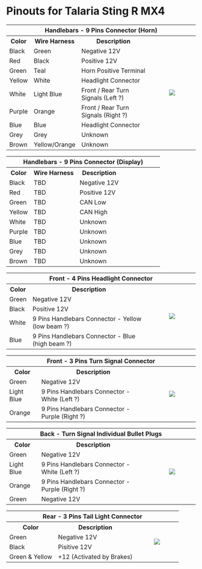 
# Pinouts for Talaria Sting R MX4 #
<table>
	<thead>
    <tr>
      <th colspan="4">Handlebars - 9 Pins Connector (Horn)</td>
    </tr>
	</thead>
  <tr>
    <th><b>Color</b></th>
    <th><b>Wire Harness</b></th>
    <th><b>Description</b></th>
    <td rowspan="11" align="center" width="25%"><img src="https://github.com/technophreak/Talaria-Sting-R-MX4/blob/main/Images/20230727_121335.jpg"></td>
  </tr>  
  <tr>
    <td>Black</td>
    <td>Green</td>
    <td>Negative 12V</td>    
  </tr>
  <tr>
    <td>Red</td>
    <td>Black</td>
    <td>Positive 12V</td>    
  </tr>
    <tr>
    <td>Green</td>
    <td>Teal</td>
    <td>Horn Positive Terminal</td>    
  </tr>
  <tr>
    <td>Yellow</td>
    <td>White</td>
    <td>Headlight Connector</td>    
  </tr>  
  <tr>
    <td>White</td>
    <td>Light Blue</td>
    <td>Front / Rear Turn Signals (Left ?)</td>    
  </tr>  
  <tr>
    <td>Purple</td>
    <td>Orange</td>
    <td>Front / Rear Turn Signals (Right ?)</td>    
  </tr>   
  <tr>
    <td>Blue</td>
    <td>Blue</td>
    <td>Headlight Connector</td>    
  </tr>
  <tr>
    <td>Grey</td>
    <td>Grey</td>
    <td>Unknown</td>    
  </tr>
    <tr>
    <td>Brown</td>
    <td>Yellow/Orange</td>
    <td>Unknown</td>    
  </tr>
</table>

<table>
	<thead>
    <tr>
      <th colspan="4">Handlebars - 9 Pins Connector (Display)</td>
    </tr>
	</thead>
  <tr>
    <th><b>Color</b></th>
    <th><b>Wire Harness</b></th>
    <th><b>Description</b></th>
    <td rowspan="11" align="center" width="25%"><!--<img src="https://github.com/technophreak/Talaria-Sting-R-MX4/blob/main/Images/20230727_121335.jpg">--></td>
  </tr>  
  <tr>
    <td>Black</td>
    <td>TBD</td>
    <td>Negative 12V</td>    
  </tr>
  <tr>
    <td>Red</td>
    <td>TBD</td>
    <td>Positive 12V</td>    
  </tr>
    <tr>
    <td>Green</td>
    <td>TBD</td>
    <td>CAN Low</td>    
  </tr>
  <tr>
    <td>Yellow</td>
    <td>TBD</td>
    <td>CAN High</td>    
  </tr>  
  <tr>
    <td>White</td>
    <td>TBD</td>
    <td>Unknown</td>    
  </tr>  
  <tr>
    <td>Purple</td>
    <td>TBD</td>
    <td>Unknown</td>    
  </tr>   
  <tr>
    <td>Blue</td>
    <td>TBD</td>
    <td>Unknown</td>    
  </tr>
  <tr>
    <td>Grey</td>
    <td>TBD</td>
    <td>Unknown</td>    
  </tr>
    <tr>
    <td>Brown</td>
    <td>TBD</td>
    <td>Unknown</td>    
  </tr>
</table>

<table>	
    <thead>
  	  <tr>
  	    <th colspan="3">Front - 4 Pins Headlight Connector</td>
      </tr>
    </thead>
  <tr>
    <th><b>Color</b></th>
    <th><b>Description</b></th>
    <td rowspan="5" align="center" width="25%"><img src="https://github.com/technophreak/Talaria-Sting-R-MX4/blob/main/Images/20230728_161124.jpg"></td>
  </tr>  
  <tr>
    <td>Green</td>
    <td>Negative 12V</td>    
  </tr>
  <tr>
    <td>Black</td>
    <td>Positive 12V</td>    
  </tr>
  <tr>
    <td>White</td>
    <td>9 Pins Handlebars Connector - Yellow (low beam ?)</td>    
  </tr>	 
  <tr>
    <td>Blue</td>
    <td>9 Pins Handlebars Connector - Blue (high beam ?)</td>    
  </tr>	 
</table>
		

<table>
  	<thead>
      <tr>
          <th colspan="3">Front - 3 Pins Turn Signal Connector</td>
      </tr>
    </thead>
  <tr>
    <th><b>Color</b></th>
    <th><b>Description</b></th>
    <td rowspan="5" align="center" width="25%"><img src="https://github.com/technophreak/Talaria-Sting-R-MX4/blob/main/Images/20230727_124518.jpg"></td>    
  </tr>  
  <tr>
    <td>Green</td>
    <td>Negative 12V</td>    
  </tr>
  <tr>
    <td>Light Blue</td>
    <td>9 Pins Handlebars Connector - White (Left ?)</td>    
  </tr>	 
  <tr>
    <td>Orange</td>
    <td>9 Pins Handlebars Connector - Purple (Right ?)</td>    
  </tr>	 
</table>		
		
		

<table>
  	<thead>
      <tr>
          <th colspan="3">Back - Turn Signal Individual Bullet Plugs</td>
      </tr>
    </thead>
  <tr>
    <th><b>Color</b></th>
    <th><b>Description</b></th>
    <td rowspan="5" align="center" width="25%"><img src="https://github.com/technophreak/Talaria-Sting-R-MX4/blob/main/Images/20230727_122136.jpg"></td>        
  </tr>  
  <tr>
    <td>Green</td>
    <td>Negative 12V</td>    
  </tr>
  <tr>
    <td>Light Blue</td>
    <td>9 Pins Handlebars Connector - White (Left ?)</td>    
  </tr>	 
  <tr>
    <td>Orange</td>
    <td>9 Pins Handlebars Connector - Purple (Right ?)</td>    
  </tr>	 
  <tr>
    <td>Green</td>
    <td>Negative 12V</td>    
  </tr>  
</table>
		

<table>
  	<thead>
      <tr>
          <th colspan="3">Rear - 3 Pins Tail Light Connector</td>
      </tr>
    </thead>
  <tr>
    <th><b>Color</b></th>
    <th><b>Description</b></th>
    <td rowspan="4" align="center" width="25%"><img src="https://github.com/technophreak/Talaria-Sting-R-MX4/blob/main/Images/20230727_122102.jpg"></td>            
  </tr>  
  <tr>
    <td>Green</td>
    <td>Negative 12V</td>    
  </tr>
  <tr>
    <td>Black</td>
    <td>Pisitive 12V</td>    
  </tr>	 
  <tr>
    <td>Green & Yellow</td>
    <td>+12 (Activated by Brakes)</td>    
  </tr>	 
</table>	  
